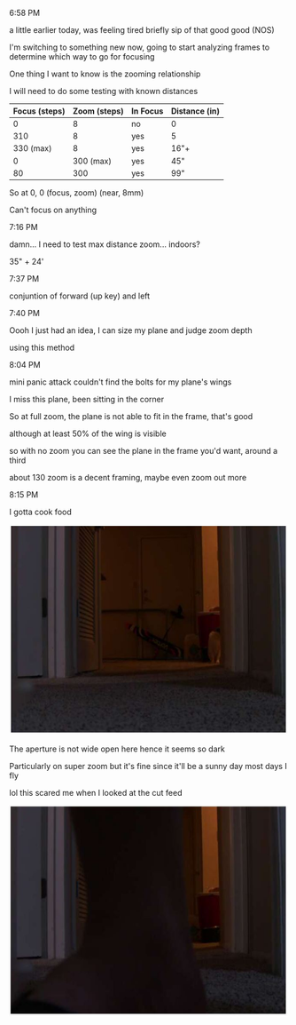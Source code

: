6:58 PM

a little earlier today, was feeling tired briefly sip of that good good (NOS)

I'm switching to something new now, going to start analyzing frames to determine which way to go for focusing

One thing I want to know is the zooming relationship

I will need to do some testing with known distances

| Focus (steps) | Zoom (steps) | In Focus | Distance (in) |
| ------------- | ------------ | -------- | ------------- |
| 0             | 8            | no       | 0             |
| 310           | 8            | yes      | 5             |
| 330 (max)     | 8            | yes      | 16"+          |
| 0             | 300 (max)    | yes      | 45"           |
| 80            | 300          | yes      | 99"           |


So at 0, 0 (focus, zoom) (near, 8mm)

Can't focus on anything

7:16 PM

damn... I need to test max distance zoom... indoors?

35" + 24'

7:37 PM

conjuntion of forward (up key) and left

7:40 PM

Oooh I just had an idea, I can size my plane and judge zoom depth

using this method

8:04 PM

mini panic attack couldn't find the bolts for my plane's wings

I miss this plane, been sitting in the corner

So at full zoom, the plane is not able to fit in the frame, that's good

although at least 50% of the wing is visible

so with no zoom you can see the plane in the frame you'd want, around a third

about 130 zoom is a decent framing, maybe even zoom out more

8:15 PM

I gotta cook food

<img src="./images/70-zoom-steps-about-27-ft-away-60-in-wingspan.JPG"/>

The aperture is not wide open here hence it seems so dark

Particularly on super zoom but it's fine since it'll be a sunny day most days I fly

lol this scared me when I looked at the cut feed

<img src="./images/foot.JPG"/>
